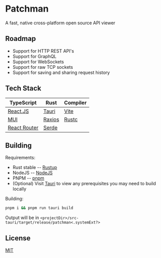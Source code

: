 
# Patchman

A fast, native cross-platform open source API viewer


## Roadmap

- Support for HTTP REST API's
- Support for GraphQL
- Support for WebSockets
- Support for raw TCP sockets
- Support for saving and sharing request history
## Tech Stack

|               TypeScript                |                    Rust                        |                  Compiler              |
|-----------------------------------------|------------------------------------------------|----------------------------------------|
| [React.JS](https://reactjs.org/)        | [Tauri](https://tauri.app/)                    |   [Vite](https://vitejs.dev/)          |
| [MUI](https://mui.com/)                 | [Raxios](https://github.com/dbidwell94/raxios) |   [Rustc](https://www.rust-lang.org/)  |
| [React Router](https://reactrouter.com/)| [Serde](https://serde.rs/)                     |                                        |

## Building

Requirements:

- Rust stable -- [Rustup](https://rustup.rs/)
- NodeJS -- [NodeJS](https://nodejs.org/en/)
- PNPM -- [pnpm](https://pnpm.io/)
- (Optional) Visit [Tauri](https://tauri.app/v1/guides/getting-started/prerequisites) to view any prerequisites you may need to build locally

Building:

```bash
pnpm i && pnpm run tauri build
```

Output will be in `<projectDir>/src-tauri/target/release/patchman<.systemExt?>`
## License

[MIT](https://choosealicense.com/licenses/mit/)

